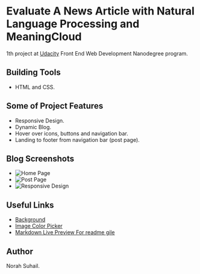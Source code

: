 # Evaluate A News Article with Natural Language Processing and MeaningCloud
1th project at [Udacity](https://www.udacity.com/course/front-end-web-developer-nanodegree--nd0011) Front End Web Development Nanodegree program.

## Building Tools
* HTML and CSS.

## Some of Project Features
* Responsive Design.
* Dynamic Blog.
* Hover over icons, buttons and navigation bar.
* Landing to footer from navigation bar (post page).

## Blog Screenshots
* ![Home Page](../screenshots/homepage.PNG)
* ![Post Page](../screenshots/homepage.PNG)
* ![Responsive Design](../screenshots/responsivedesign.PNG)

## Useful Links
* [Background](https://unsplash.com/)
* [Image Color Picker](https://imagecolorpicker.com/en)
* [Markdown Live Preview For readme gile](https://markdownlivepreview.com/)

## Author
Norah Suhail.